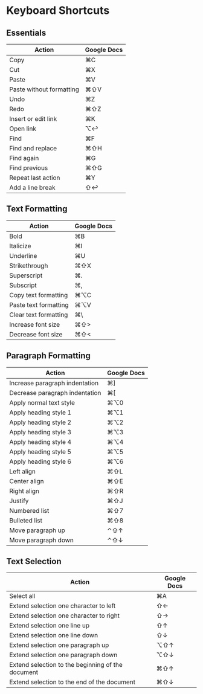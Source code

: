 # Keyboard Shortcuts

## Essentials
| Action                   | Google Docs |
| ------------------------ | ----------- |
| Copy                     | ⌘C          |
| Cut                      | ⌘X          |
| Paste                    | ⌘V          |
| Paste without formatting | ⌘⇧V         |
| Undo                     | ⌘Z          |
| Redo                     | ⌘⇧Z         |
| Insert or edit link      | ⌘K          |
| Open link                | ⌥↩          |
| Find                     | ⌘F          |
| Find and replace         | ⌘⇧H         |
| Find again               | ⌘G          |
| Find previous            | ⌘⇧G         |
| Repeat last action       | ⌘Y          |
| Add a line break         | ⇧↩          |

## Text Formatting
| Action                | Google Docs |
| --------------------- | ----------- |
| Bold                  | ⌘B          |
| Italicize             | ⌘I          |
| Underline             | ⌘U          |
| Strikethrough         | ⌘⇧X         |
| Superscript           | ⌘.          |
| Subscript             | ⌘,          |
| Copy text formatting  | ⌘⌥C         |
| Paste text formatting | ⌘⌥V         |
| Clear text formatting | ⌘\          |
| Increase font size    | ⌘⇧>         |
| Decrease font size    | ⌘⇧<         |

## Paragraph Formatting
| Action                         | Google Docs |
| ------------------------------ | ----------- |
| Increase paragraph indentation | ⌘]          |
| Decrease paragraph indentation | ⌘[          |
| Apply normal text style        | ⌘⌥0         |
| Apply heading style 1          | ⌘⌥1         |
| Apply heading style 2          | ⌘⌥2         |
| Apply heading style 3          | ⌘⌥3         |
| Apply heading style 4          | ⌘⌥4         |
| Apply heading style 5          | ⌘⌥5         |
| Apply heading style 6          | ⌘⌥6         |
| Left align                     | ⌘⇧L         |
| Center align                   | ⌘⇧E         |
| Right align                    | ⌘⇧R         |
| Justify                        | ⌘⇧J         |
| Numbered list                  | ⌘⇧7         |
| Bulleted list                  | ⌘⇧8         |
| Move paragraph up              | ⌃⇧↑         |
| Move paragraph down            | ⌃⇧↓         |

## Text Selection
| Action                                            | Google Docs |
| ------------------------------------------------- | ----------- |
| Select all                                        | ⌘A          |
| Extend selection one character to left            | ⇧←          |
| Extend selection one character to right           | ⇧→          |
| Extend selection one line up                      | ⇧↑          |
| Extend selection one line down                    | ⇧↓          |
| Extend selection one paragraph up                 | ⌥⇧↑         |
| Extend selection one paragraph down               | ⌥⇧↓         |
| Extend selection to the beginning of the document | ⌘⇧↑         |
| Extend selection to the end of the document       | ⌘⇧↓         |